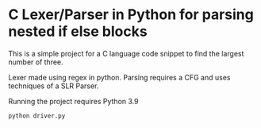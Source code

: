 # C Lexer/Parser in Python for parsing nested if else blocks

This is a simple project for a C language code snippet to find the largest number of three.

Lexer made using regex in python.
Parsing requires a CFG and uses techniques of a SLR Parser.

Running the project requires Python 3.9

```
python driver.py
```
